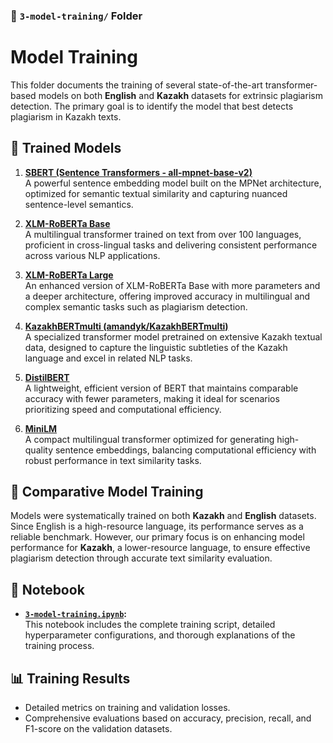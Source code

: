 ### 📁 `3-model-training/` Folder

# Model Training

This folder documents the training of several state-of-the-art transformer-based models on both **English** and **Kazakh** datasets for extrinsic plagiarism detection. The primary goal is to identify the model that best detects plagiarism in Kazakh texts.

## 🧠 Trained Models

1. **[SBERT (Sentence Transformers - all-mpnet-base-v2)](https://huggingface.co/sentence-transformers/all-mpnet-base-v2)**  
   A powerful sentence embedding model built on the MPNet architecture, optimized for semantic textual similarity and capturing nuanced sentence-level semantics.

2. **[XLM-RoBERTa Base](https://huggingface.co/xlm-roberta-base)**  
   A multilingual transformer trained on text from over 100 languages, proficient in cross-lingual tasks and delivering consistent performance across various NLP applications.

3. **[XLM-RoBERTa Large](https://huggingface.co/xlm-roberta-large)**  
   An enhanced version of XLM-RoBERTa Base with more parameters and a deeper architecture, offering improved accuracy in multilingual and complex semantic tasks such as plagiarism detection.

4. **[KazakhBERTmulti (amandyk/KazakhBERTmulti)](https://huggingface.co/amandyk/KazakhBERTmulti)**  
   A specialized transformer model pretrained on extensive Kazakh textual data, designed to capture the linguistic subtleties of the Kazakh language and excel in related NLP tasks.

5. **[DistilBERT](https://huggingface.co/distilbert-base-uncased)**  
   A lightweight, efficient version of BERT that maintains comparable accuracy with fewer parameters, making it ideal for scenarios prioritizing speed and computational efficiency.

6. **[MiniLM](https://huggingface.co/sentence-transformers/paraphrase-multilingual-MiniLM-L12-v2)**  
   A compact multilingual transformer optimized for generating high-quality sentence embeddings, balancing computational efficiency with robust performance in text similarity tasks.

## 📌 Comparative Model Training

Models were systematically trained on both **Kazakh** and **English** datasets. Since English is a high-resource language, its performance serves as a reliable benchmark. However, our primary focus is on enhancing model performance for **Kazakh**, a lower-resource language, to ensure effective plagiarism detection through accurate text similarity evaluation.

## 📒 Notebook

- **[`3-model-training.ipynb`](3-model-training.ipynb):**  
  This notebook includes the complete training script, detailed hyperparameter configurations, and thorough explanations of the training process.

## 📊 Training Results

- Detailed metrics on training and validation losses.
- Comprehensive evaluations based on accuracy, precision, recall, and F1-score on the validation datasets.

